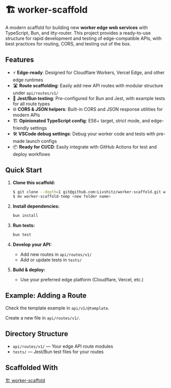 # 🏗 worker-scaffold

A modern scaffold for building new **worker edge web services** with TypeScript, Bun, and itty-router. This project provides a ready-to-use structure for rapid development and testing of edge-compatible APIs, with best practices for routing, CORS, and testing out of the box.

## Features

- ⚡️ **Edge-ready**: Designed for Cloudflare Workers, Vercel Edge, and other edge runtimes
- 🛣 **Route scaffolding**: Easily add new API routes with modular structure under `api/routes/v1/`
- 🧪 **Jest/Bun testing**: Pre-configured for Bun and Jest, with example tests for all route types
- 🌐 **CORS & JSON helpers**: Built-in CORS and JSON response utilities for modern APIs
- 🏗 **Opinionated TypeScript config**: ES6+ target, strict mode, and edge-friendly settings
- 🛠 **VSCode debug settings**: Debug your worker code and tests with pre-made launch configs
- 📦 **Ready for CI/CD**: Easily integrate with GitHub Actions for test and deploy workflows

## Quick Start

1. **Clone this scaffold:**

   ```sh
   $ git clone --depth=1 git@github.com:Livshitz/worker-scaffold.git worker-scaffold-temp && rm -rf worker-scaffold-temp/.git
   $ mv worker-scaffold-temp <new folder name>
   ```

2. **Install dependencies:**

   ```sh
   bun install
   ```

3. **Run tests:**

   ```sh
   bun test
   ```

4. **Develop your API:**
   - Add new routes in `api/routes/v1/`
   - Add or update tests in `tests/`

5. **Build & deploy:**
   - Use your preferred edge platform (Cloudflare, Vercel, etc.)

## Example: Adding a Route

Check the template example in `api/v1/@template`.  

Create a new file in `api/routes/v1/`.

## Directory Structure

- `api/routes/v1/` — Your edge API route modules
- `tests/` — Jest/Bun test files for your routes

## Scaffolded With

[🏗 worker-scaffold](https://github.com/Livshitz/worker-scaffold)
